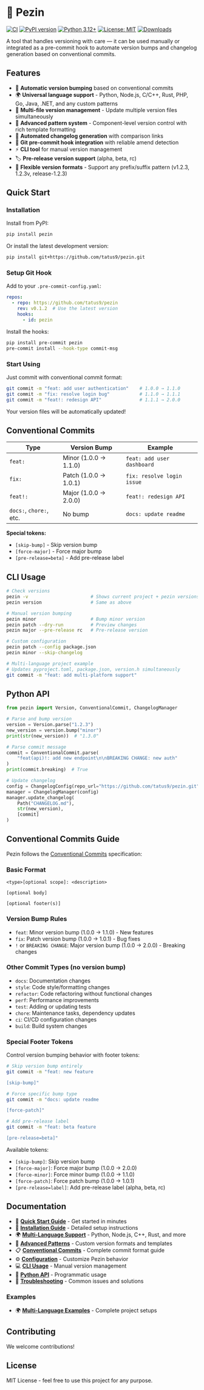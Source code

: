 # 🌱 Pezin

[![CI](https://github.com/tatus9/pezin/workflows/CI/badge.svg)](https://github.com/tatus9/pezin/actions/workflows/ci.yml)
[![PyPI version](https://img.shields.io/pypi/v/pezin.svg)](https://pypi.org/project/pezin/)
[![Python 3.12+](https://img.shields.io/badge/python-3.12+-blue.svg)](https://pypi.org/project/pezin/)
[![License: MIT](https://img.shields.io/badge/License-MIT-yellow.svg)](https://opensource.org/licenses/MIT)
[![Downloads](https://img.shields.io/pypi/dm/pezin.svg)](https://pypi.org/project/pezin/)

A tool that handles versioning with care — it can be used manually or integrated as a pre-commit hook to automate version bumps and changelog generation based on conventional commits.

## Features

- 🔄 **Automatic version bumping** based on conventional commits
- 🌍 **Universal language support** - Python, Node.js, C/C++, Rust, PHP, Go, Java, .NET, and any custom patterns
- 📁 **Multi-file version management** - Update multiple version files simultaneously
- 🎨 **Advanced pattern system** - Component-level version control with rich template formatting
- 📝 **Automated changelog generation** with comparison links
- 🎣 **Git pre-commit hook integration** with reliable amend detection
- ⚡ **CLI tool** for manual version management
- 🏷️ **Pre-release version support** (alpha, beta, rc)
- 🔧 **Flexible version formats** - Support any prefix/suffix pattern (v1.2.3, 1.2.3v, release-1.2.3)

## Quick Start

### Installation

Install from PyPI:

```bash
pip install pezin
```

Or install the latest development version:

```bash
pip install git+https://github.com/tatus9/pezin.git
```

### Setup Git Hook

Add to your `.pre-commit-config.yaml`:

```yaml
repos:
  - repo: https://github.com/tatus9/pezin
    rev: v0.1.2  # Use the latest version
    hooks:
      - id: pezin
```

Install the hooks:

```bash
pip install pre-commit pezin
pre-commit install --hook-type commit-msg
```

### Start Using

Just commit with conventional commit format:

```bash
git commit -m "feat: add user authentication"    # 1.0.0 → 1.1.0
git commit -m "fix: resolve login bug"           # 1.1.0 → 1.1.1
git commit -m "feat!: redesign API"              # 1.1.1 → 2.0.0
```

Your version files will be automatically updated!

## Conventional Commits

| Type | Version Bump | Example |
|------|--------------|---------|
| `feat:` | Minor (1.0.0 → 1.1.0) | `feat: add user dashboard` |
| `fix:` | Patch (1.0.0 → 1.0.1) | `fix: resolve login issue` |
| `feat!:` | Major (1.0.0 → 2.0.0) | `feat!: redesign API` |
| `docs:`, `chore:`, etc. | No bump | `docs: update readme` |

**Special tokens:**
- `[skip-bump]` - Skip version bump
- `[force-major]` - Force major bump
- `[pre-release=beta]` - Add pre-release label

## CLI Usage

```bash
# Check versions
pezin -v                       # Shows current project + pezin versions
pezin version                  # Same as above

# Manual version bumping
pezin minor                    # Bump minor version
pezin patch --dry-run          # Preview changes
pezin major --pre-release rc   # Pre-release version

# Custom configuration
pezin patch --config package.json
pezin minor --skip-changelog

# Multi-language project example
# Updates pyproject.toml, package.json, version.h simultaneously
git commit -m "feat: add multi-platform support"
```

## Python API

```python
from pezin import Version, ConventionalCommit, ChangelogManager

# Parse and bump version
version = Version.parse("1.2.3")
new_version = version.bump("minor")
print(str(new_version))  # "1.3.0"

# Parse commit message
commit = ConventionalCommit.parse(
    "feat(api)!: add new endpoint\n\nBREAKING CHANGE: new auth"
)
print(commit.breaking)  # True

# Update changelog
config = ChangelogConfig(repo_url="https://github.com/tatus9/pezin.git")
manager = ChangelogManager(config)
manager.update_changelog(
    Path("CHANGELOG.md"),
    str(new_version),
    [commit]
)
```

## Conventional Commits Guide

Pezin follows the [Conventional Commits](https://www.conventionalcommits.org/) specification:

### Basic Format
```
<type>[optional scope]: <description>

[optional body]

[optional footer(s)]
```

### Version Bump Rules
- `feat`: Minor version bump (1.0.0 → 1.1.0) - New features
- `fix`: Patch version bump (1.0.0 → 1.0.1) - Bug fixes
- `!` or `BREAKING CHANGE`: Major version bump (1.0.0 → 2.0.0) - Breaking changes

### Other Commit Types (no version bump)
- `docs`: Documentation changes
- `style`: Code style/formatting changes
- `refactor`: Code refactoring without functional changes
- `perf`: Performance improvements
- `test`: Adding or updating tests
- `chore`: Maintenance tasks, dependency updates
- `ci`: CI/CD configuration changes
- `build`: Build system changes

### Special Footer Tokens
Control version bumping behavior with footer tokens:

```bash
# Skip version bump entirely
git commit -m "feat: new feature

[skip-bump]"

# Force specific bump type
git commit -m "docs: update readme

[force-patch]"

# Add pre-release label
git commit -m "feat: beta feature

[pre-release=beta]"
```

Available tokens:
- `[skip-bump]`: Skip version bump
- `[force-major]`: Force major bump (1.0.0 → 2.0.0)
- `[force-minor]`: Force minor bump (1.0.0 → 1.1.0)
- `[force-patch]`: Force patch bump (1.0.0 → 1.0.1)
- `[pre-release=label]`: Add pre-release label (alpha, beta, rc)

## Documentation

- 📖 **[Quick Start Guide](docs/quick-start.md)** - Get started in minutes
- 📖 **[Installation Guide](docs/installation.md)** - Detailed setup instructions
- 🌍 **[Multi-Language Support](docs/multi-language-support.md)** - Python, Node.js, C++, Rust, and more
- 🎨 **[Advanced Patterns](docs/advanced-patterns.md)** - Custom version formats and templates
- 📋 **[Conventional Commits](docs/conventional-commits.md)** - Complete commit format guide
- ⚙️ **[Configuration](docs/configuration.md)** - Customize Pezin behavior
- 💻 **[CLI Usage](docs/cli-usage.md)** - Manual version management
- 🐍 **[Python API](docs/python-api.md)** - Programmatic usage
- 🔧 **[Troubleshooting](docs/troubleshooting.md)** - Common issues and solutions

### Examples

- 🌍 **[Multi-Language Examples](examples/multi-language-setup.md)** - Complete project setups

## Contributing

We welcome contributions!

## License

MIT License - feel free to use this project for any purpose.
